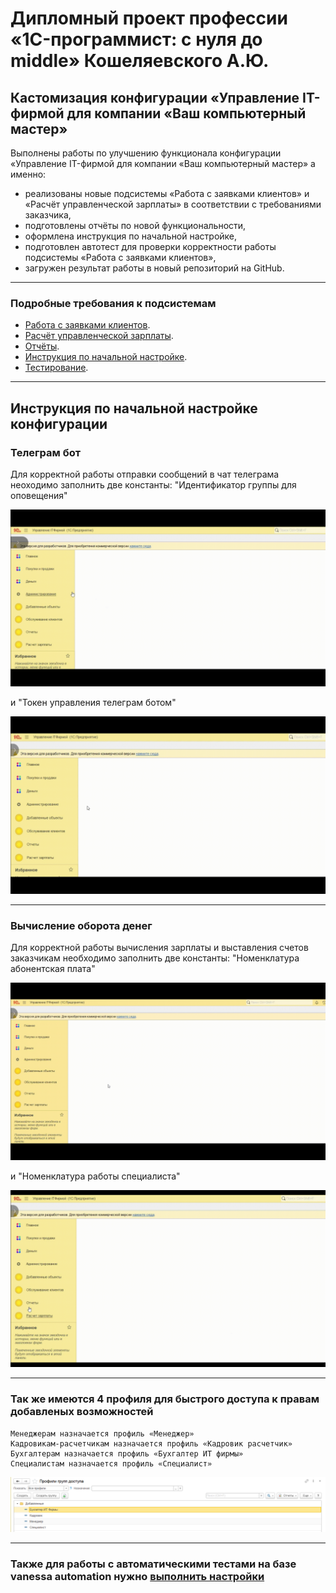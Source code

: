 # Дипломный проект профессии «1C-программист: с нуля до middle» Кошеляевского А.Ю.

## Кастомизация конфигурации «Управление IT-фирмой для компании «Ваш компьютерный мастер»

Выполнены работы по улучшению функционала конфигурации «Управление IT-фирмой для компании «Ваш компьютерный мастер» а именно:

- реализованы новые подсистемы «Работа с заявками клиентов» и «Расчёт управленческой зарплаты» в соответствии с требованиями заказчика,
- подготовлены отчёты по новой функциональности,
- оформлена инструкция по начальной настройке,
- подготовлен автотест для проверки корректности работы подсистемы «Работа с заявками клиентов»,
- загружен результат работы в новый репозиторий на GitHub.

------

### Подробные требования к подсистемам

- [Работа с заявками клиентов](tasks/tickets.md).
- [Расчёт управленческой зарплаты](tasks/hrm.md).
- [Отчёты](tasks/reports.md).
- [Инструкция по начальной настройке](tasks/docs.md).
- [Тестирование](tasks/testing.md).

------

## Инструкция по начальной настройке конфигурации

### Телеграм бот

Для корректной работы отправки сообщений в чат телеграма неоходимо заполнить две константы: "Идентификатор группы для оповещения"

![gif1](setup/idtelegramgrupi.gif)

 и "Токен управления телеграм ботом"

![gif2](setup/tokengrupi.gif) 

------

### Вычисление оборота денег 

Для корректной работы вычисления зарплаты и выставления счетов заказчикам необходимо заполнить две константы: "Номенклатура абонентская плата"

![gif3](setup/abonentskayaplata.gif)

и "Номенклатура работы специалиста"

![gif4](setup/rabotaspecialista.gif)


------

### Так же имеются 4 профиля для быстрого доступа к правам добавленых возможностей

    Менеджерам назначается профиль «Менеджер» 
    Кадровикам-расчетчикам назначается профиль «Кадровик расчетчик»
    Бухгалтерам назначается профиль «Бухгалтер ИТ фирмы» 
    Специалистам назначается профиль «Специалист» 

![png1](setup/profili.png)

------

### Также для работы с автоматическими тестами на базе vanessa automation нужно [выполнить настройки](autotest/Инструкция%20по%20автотестам.md)

